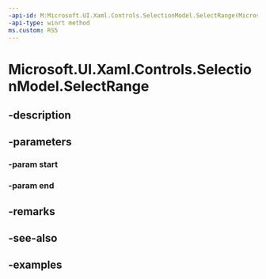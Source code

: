```yaml
---
-api-id: M:Microsoft.UI.Xaml.Controls.SelectionModel.SelectRange(Microsoft.UI.Xaml.Controls.IndexPath,Microsoft.UI.Xaml.Controls.IndexPath)
-api-type: winrt method
ms.custom: RS5
---
```


<!-- Method syntax.
public void SelectionModel.SelectRange(IndexPath start, IndexPath end)
-->

# Microsoft.UI.Xaml.Controls.SelectionModel.SelectRange

## -description

## -parameters
### -param start

### -param end

## -remarks

## -see-also

## -examples

